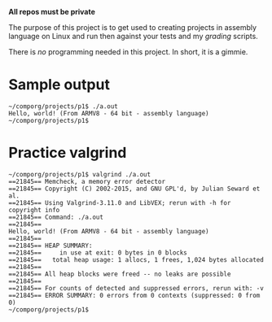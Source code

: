 **All repos must be private**

The purpose of this project is to get used to creating projects in assembly language on Linux 
and run then against your tests and my *grading* scripts.

There is *no* programming needed in this project. In short, it is a gimmie.

# Sample output

```
~/comporg/projects/p1$ ./a.out
Hello, world! (From ARMV8 - 64 bit - assembly language)
~/comporg/projects/p1$ 
```
# Practice valgrind

```
~/comporg/projects/p1$ valgrind ./a.out
==21845== Memcheck, a memory error detector
==21845== Copyright (C) 2002-2015, and GNU GPL'd, by Julian Seward et al.
==21845== Using Valgrind-3.11.0 and LibVEX; rerun with -h for copyright info
==21845== Command: ./a.out
==21845== 
Hello, world! (From ARMV8 - 64 bit - assembly language)
==21845== 
==21845== HEAP SUMMARY:
==21845==     in use at exit: 0 bytes in 0 blocks
==21845==   total heap usage: 1 allocs, 1 frees, 1,024 bytes allocated
==21845== 
==21845== All heap blocks were freed -- no leaks are possible
==21845== 
==21845== For counts of detected and suppressed errors, rerun with: -v
==21845== ERROR SUMMARY: 0 errors from 0 contexts (suppressed: 0 from 0)
~/comporg/projects/p1$ 
```
